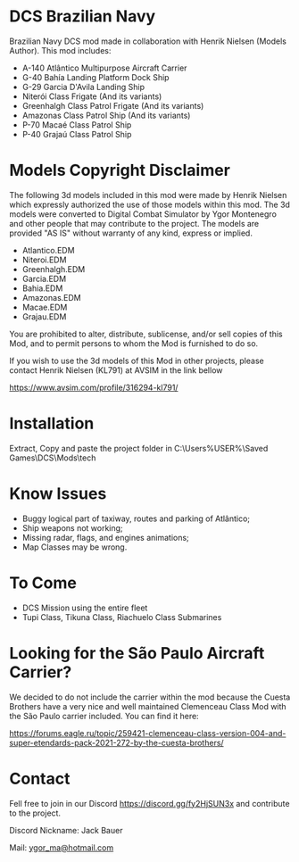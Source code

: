 # DCS Brazilian Navy
Brazilian Navy DCS mod made in collaboration with Henrik Nielsen (Models Author). This mod includes:

- A-140 Atlântico Multipurpose Aircraft Carrier 
- G-40 Bahía Landing Platform Dock Ship
- G-29 Garcia D'Avila Landing Ship
- Niterói Class Frigate (And its variants)
- Greenhalgh Class Patrol Frigate (And its variants)
- Amazonas Class Patrol Ship (And its variants)
- P-70 Macaé Class Patrol Ship
- P-40 Grajaú Class Patrol Ship

# Models Copyright Disclaimer
The following 3d models included in this mod were made by Henrik Nielsen which expressly authorized the use of those models within this mod. The 3d models were converted to Digital Combat Simulator by Ygor Montenegro and other people that may contribute to the project. The models are provided "AS IS" without warranty of any kind, express or implied.

- Atlantico.EDM
- Niteroi.EDM
- Greenhalgh.EDM
- Garcia.EDM
- Bahia.EDM
- Amazonas.EDM
- Macae.EDM
- Grajau.EDM

You are prohibited to alter, distribute, sublicense, and/or sell copies of this Mod, and to permit persons to whom the Mod is furnished to do so.

If you wish to use the 3d models of this Mod in other projects, please contact Henrik Nielsen (KL791) at AVSIM in the link bellow

https://www.avsim.com/profile/316294-kl791/

# Installation
Extract, Copy and paste the project folder in C:\Users\%USER%\Saved Games\DCS\Mods\tech

# Know Issues
- Buggy logical part of taxiway, routes and parking of Atlântico;
- Ship weapons not working;
- Missing radar, flags, and engines animations;
- Map Classes may be wrong.

# To Come
- DCS Mission using the entire fleet
- Tupi Class, Tikuna Class, Riachuelo Class Submarines

# Looking for the São Paulo Aircraft Carrier?
We decided to do not include the carrier within the mod because the Cuesta Brothers have a very nice and well maintained Clemenceau Class Mod with the São Paulo carrier included. You can find it here:

https://forums.eagle.ru/topic/259421-clemenceau-class-version-004-and-super-etendards-pack-2021-272-by-the-cuesta-brothers/

# Contact
Fell free to join in our Discord https://discord.gg/fy2HjSUN3x and contribute to the project.

Discord Nickname: Jack Bauer

Mail: ygor_ma@hotmail.com